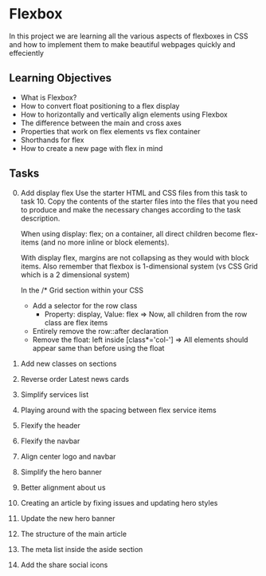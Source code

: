 # Flexbox
In this project we are learning all the various aspects of flexboxes in CSS and how to implement them to make beautiful webpages quickly and effeciently

## Learning Objectives
- What is Flexbox?
- How to convert float positioning to a flex display
- How to horizontally and vertically align elements using Flexbox
- The difference between the main and cross axes
- Properties that work on flex elements vs flex container
- Shorthands for flex
- How to create a new page with flex in mind

## Tasks
0. Add display flex
    Use the starter HTML and CSS files from this task to task 10. Copy the contents of the starter files into the files that you need to produce and make the necessary changes according to the task description.

    When using display: flex; on a container, all direct children become flex-items (and no more inline or block elements).

    With display flex, margins are not collapsing as they would with block items. Also remember that flexbox is 1-dimensional system (vs CSS Grid which is a 2 dimensional system)

    In the /* Grid section within your CSS
    - Add a selector for the row class
        - Property: display, Value: flex
    => Now, all children from the row class are flex items
    - Entirely remove the row::after declaration
    - Remove the float: left inside [class*='col-']
    => All elements should appear same than before using the float
1. Add new classes on sections
2. Reverse order Latest news cards
3. Simplify services list
4. Playing around with the spacing between flex service items
5. Flexify the header
6. Flexify the navbar
7. Align center logo and navbar
8. Simplify the hero banner
9. Better alignment about us
10. Creating an article by fixing issues and updating hero styles
11. Update the new hero banner
12. The structure of the main article
13. The meta list inside the aside section
14. Add the share social icons

